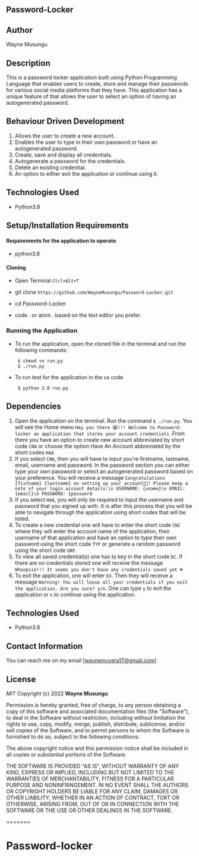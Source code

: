 ## Password-Locker
##  Author

Wayne Musungu

## Description
This is a password locker application built using Python Programming Language that enables users to create, store and manage their passwords for various social media platforms that they have. This application has a unique feature of that allows the user to select an option of having an autogenerated password.


## Behaviour Driven Development
1. Allows the user to create a new account.
2. Enables the user to type in their own password or have an autogenerated password.
3. Create, save and display all credentials.
4. Autogenerate a password for the credentials.
5. Delete an existing credential.
6. An option to either exit the application or continue using it.


## Technologies Used

* Python3.8


## Setup/Installation Requirements

#### Requirements for the application to operate
* python3.8

#### Cloning

* Open Terminal ``Ctrl+Alt+T``

* git clone `https://github.com/WayneMusungu/Password-Locker.git`

* cd Password-Locker

* code . or atom . based on the text editor you prefer.

### Running the Application
* To run the application, open the cloned file in the terminal and run the following commands:

       $ chmod +x run.py
       $ ./run.py
* To run test for the application in the vs code 

       $ python 3.8 run.py
       

## Dependencies

1. Open the application on the terminal. Run the command `$ ./run.py`. You will see the Home menu 
`Hey you there 😹!!! Welcome to Password-locker an application that stores your account credentials`
.From there you have an option to create new account abbreviated by short code `CNA` or choose the option Have An Account abbreviated by the short codes `HAA`
2. If you select `CNA`, then you will have to input you're firstname, lastname, email, username and password. In the password section you can either type your own password or select an autogenerated password based on your preference. You will receive a message
`Congratulations {fistname} {lastname} on setting up your account🍾🥂! Please keep a note of your login account details:\n USERNAME: {uname}\n EMAIL: {email}\n PASSWORD: {password`
3. If you select `HAA`, you will only be required to input the username and password that you signed up with. It is after this process that you will be able to navigate through the application using short codes that will be listed.
4. To create a new credential one will have to enter the short code `CNC` where they will enter the account name of the application, their username of that application and have an option to type their own password using the short code `TYP`  or generate a random password using the short code `GRP`.
5. To view all saved credential(s) one has to key in the short code `DC`. If there are no credentials stored one will receive the message
`Whoopsie!!! It seems you don't have any credentials saved yet 💔`
6. To exit the application, one will enter `EX`. Then they will receive a message 
`Warning! You will loose all your credentials if you exit the application. Are you sure? y/n`.
One can type `y` to exit the application or `n` to continue using the application.

## Technologies Used

* Python3.8

## Contact Information

You can reach me on my email [waynemuyera17@gmail.com]

## License

*MIT*
Copyright (c) 2022 **Wayne Musungu**

Permission is hereby granted, free of charge, to any person obtaining a copy of this software and associated documentation files (the "Software"), to deal in the Software without restriction, including without limitation the rights to use, copy, modify, merge, publish, distribute, sublicense, and/or sell copies of the Software, and to permit persons to whom the Software is furnished to do so, subject to the following conditions:

The above copyright notice and this permission notice shall be included in all copies or substantial portions of the Software.

THE SOFTWARE IS PROVIDED "AS IS", WITHOUT WARRANTY OF ANY KIND, EXPRESS OR IMPLIED, INCLUDING BUT NOT LIMITED TO THE WARRANTIES OF MERCHANTABILITY, FITNESS FOR A PARTICULAR PURPOSE AND NONINFRINGEMENT. IN NO EVENT SHALL THE AUTHORS OR COPYRIGHT HOLDERS BE LIABLE FOR ANY CLAIM, DAMAGES OR OTHER LIABILITY, WHETHER IN AN ACTION OF CONTRACT, TORT OR OTHERWISE, ARISING FROM, OUT OF OR IN CONNECTION WITH THE SOFTWARE OR THE USE OR OTHER DEALINGS IN THE SOFTWARE.


=======
# Password-locker
